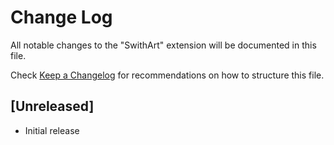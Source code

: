# Change Log

All notable changes to the "SwithArt" extension will be documented in this file.

Check [Keep a Changelog](http://keepachangelog.com/) for recommendations on how to structure this file.

## [Unreleased]

- Initial release